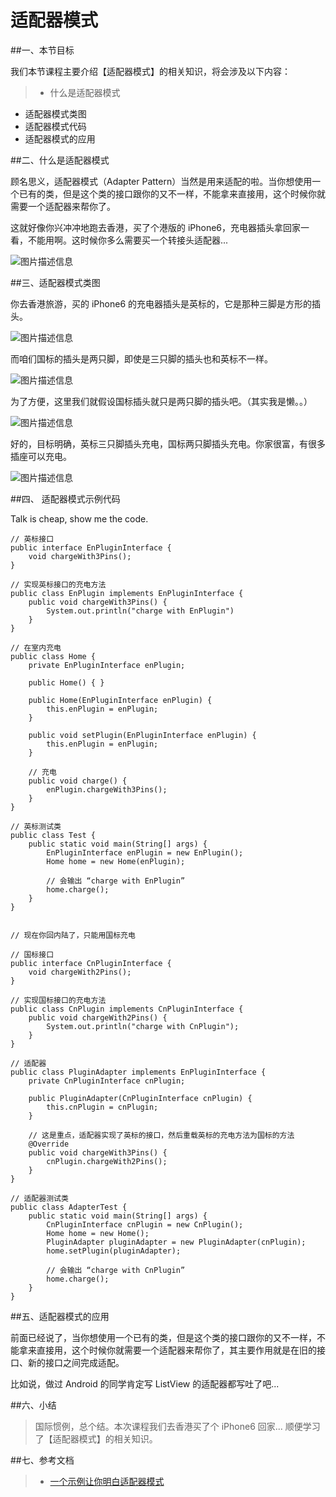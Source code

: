 # 适配器模式


##一、本节目标

我们本节课程主要介绍【适配器模式】的相关知识，将会涉及以下内容：

> * 什么是适配器模式
* 适配器模式类图
* 适配器模式代码
* 适配器模式的应用


##二、什么是适配器模式

顾名思义，适配器模式（Adapter Pattern）当然是用来适配的啦。当你想使用一个已有的类，但是这个类的接口跟你的又不一样，不能拿来直接用，这个时候你就需要一个适配器来帮你了。

这就好像你兴冲冲地跑去香港，买了个港版的 iPhone6，充电器插头拿回家一看，不能用啊。这时候你多么需要买一个转接头适配器...

![图片描述信息](https://dn-anything-about-doc.qbox.me/userid46108labid868time1429155834110?watermark/1/image/aHR0cDovL3N5bC1zdGF0aWMucWluaXVkbi5jb20vaW1nL3dhdGVybWFyay5wbmc=/dissolve/60/gravity/SouthEast/dx/0/dy/10)

##三、适配器模式类图

你去香港旅游，买的 iPhone6 的充电器插头是英标的，它是那种三脚是方形的插头。

![图片描述信息](https://dn-anything-about-doc.qbox.me/userid46108labid868time1429155854014?watermark/1/image/aHR0cDovL3N5bC1zdGF0aWMucWluaXVkbi5jb20vaW1nL3dhdGVybWFyay5wbmc=/dissolve/60/gravity/SouthEast/dx/0/dy/10)

而咱们国标的插头是两只脚，即使是三只脚的插头也和英标不一样。

![图片描述信息](https://dn-anything-about-doc.qbox.me/userid46108labid868time1429155880264?watermark/1/image/aHR0cDovL3N5bC1zdGF0aWMucWluaXVkbi5jb20vaW1nL3dhdGVybWFyay5wbmc=/dissolve/60/gravity/SouthEast/dx/0/dy/10)

为了方便，这里我们就假设国标插头就只是两只脚的插头吧。（其实我是懒。。）

![图片描述信息](https://dn-anything-about-doc.qbox.me/userid46108labid868time1429155891679?watermark/1/image/aHR0cDovL3N5bC1zdGF0aWMucWluaXVkbi5jb20vaW1nL3dhdGVybWFyay5wbmc=/dissolve/60/gravity/SouthEast/dx/0/dy/10)

好的，目标明确，英标三只脚插头充电，国标两只脚插头充电。你家很富，有很多插座可以充电。

![图片描述信息](https://dn-anything-about-doc.qbox.me/userid46108labid868time1429155811802?watermark/1/image/aHR0cDovL3N5bC1zdGF0aWMucWluaXVkbi5jb20vaW1nL3dhdGVybWFyay5wbmc=/dissolve/60/gravity/SouthEast/dx/0/dy/10)

##四、 适配器模式示例代码

Talk is cheap, show me the code.

```
// 英标接口
public interface EnPluginInterface {
    void chargeWith3Pins();
}

// 实现英标接口的充电方法
public class EnPlugin implements EnPluginInterface {
    public void chargeWith3Pins() {
        System.out.println("charge with EnPlugin")
    }
}

// 在室内充电
public class Home {
    private EnPluginInterface enPlugin;

    public Home() { }

    public Home(EnPluginInterface enPlugin) {
        this.enPlugin = enPlugin;
    }

    public void setPlugin(EnPluginInterface enPlugin) {
        this.enPlugin = enPlugin;
    }

    // 充电
    public void charge() {
        enPlugin.chargeWith3Pins();
    }
}

// 英标测试类
public class Test {
    public static void main(String[] args) {
        EnPluginInterface enPlugin = new EnPlugin();
        Home home = new Home(enPlugin);
        
        // 会输出 “charge with EnPlugin”
        home.charge();
    }
}


// 现在你回内陆了，只能用国标充电

// 国标接口
public interface CnPluginInterface {
    void chargeWith2Pins();
}

// 实现国标接口的充电方法
public class CnPlugin implements CnPluginInterface {
    public void chargeWith2Pins() {
        System.out.println("charge with CnPlugin");
    }
}

// 适配器
public class PluginAdapter implements EnPluginInterface {
    private CnPluginInterface cnPlugin;

    public PluginAdapter(CnPluginInterface cnPlugin) {
        this.cnPlugin = cnPlugin;
    }

    // 这是重点，适配器实现了英标的接口，然后重载英标的充电方法为国标的方法
    @Override
    public void chargeWith3Pins() {
        cnPlugin.chargeWith2Pins();
    }
}

// 适配器测试类
public class AdapterTest {
    public static void main(String[] args) {
        CnPluginInterface cnPlugin = new CnPlugin();
        Home home = new Home();
        PluginAdapter pluginAdapter = new PluginAdapter(cnPlugin);
        home.setPlugin(pluginAdapter);
        
        // 会输出 “charge with CnPlugin”
        home.charge();
    }
}

```


##五、适配器模式的应用

前面已经说了，当你想使用一个已有的类，但是这个类的接口跟你的又不一样，不能拿来直接用，这个时候你就需要一个适配器来帮你了，其主要作用就是在旧的接口、新的接口之间完成适配。

比如说，做过 Android 的同学肯定写 ListView 的适配器都写吐了吧...


##六、小结

> 国际惯例，总个结。本次课程我们去香港买了个 iPhone6 回家... 顺便学习了【适配器模式】的相关知识。


##七、参考文档

> * [一个示例让你明白适配器模式](http://blog.csdn.net/zhangjg_blog/article/details/18735243)

